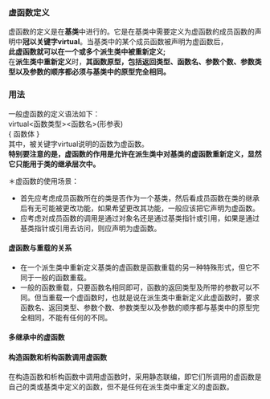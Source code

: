 ### 虚函数定义
  虚函数的定义是在**基类**中进行的。它是在基类中需要定义为虚函数的成员函数的声明中**冠以关键字virtual**。当基类中的某个成员函数被声明为虚函数后，</br>
  **此虚函数就可以在一个或多个派生类中被重新定义;** </br>
  在**派生类中重新定义**时，**其函数原型，包括返回类型、函数名、参数个数、参数类型以及参数的顺序都必须与基类中的原型完全相同。**</br>

### 用法
  一般虚函数的定义语法如下：</br>
          virtual<函数类型><函数名>(形参表)</br>
           {        函数体            }</br>
   其中，被关键字virtual说明的函数为虚函数。</br>
   **特别要注意的是，虚函数的作用是允许在派生类中对基类的虚函数重新定义，显然它只能用于类的继承层次中。**</br>
   
＊虚函数的使用场景：
  - 首先应考虑成员函数所在的类是否作为一个基类，然后看成员函数在类的继承后有无可能被更改功能，如果希望更改其功能，一般应该把它声明为虚函数。
  - 应考虑对成员函数的调用是通过对象名还是通过基类指针或引用，如果是通过基类指针或引用去访问，则应声明为虚函数。



#### 虚函数与重载的关系
  - 在一个派生类中重新定义基类的虚函数是函数重载的另一种特殊形式，但它不同于一般的函数重载。
  - 一般的函数重载，只要函数名相同即可，函数的返回类型及所带的参数可以不同。但当重载一个虚函数时，也就是说在派生类中重新定义此虚函数时，要求函数名、返回类型、参数个数、参数类型以及参数的顺序都与基类中的原型完全相同，不能有任何的不同。

#### 多继承中的虚函数
  
  
#### 构造函数和析构函数调用虚函数
  
  在构造函数和析构函数中调用虚函数时，采用静态联编，即它们所调用的虚函数是自己的类或基类中定义的函数，但不是任何在派生类中重定义的虚函数。  
  

